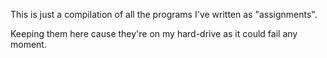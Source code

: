 This is just a compilation of all the programs I've written as "assignments".

Keeping them here cause they're on my hard-drive as it could fail any moment.